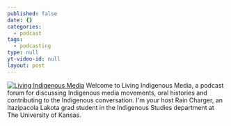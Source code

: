 ```yaml
---
published: false
date: {}
categories:
  - podcast
tags:
  - podcasting
type: null
yt-video-id: null
layout: post
---
```

[![Living Indigenous Media]({{site.baseurl}}/_posts/living-indigenous-media.jpg)](https://podcasts.apple.com/gb/podcast/living-indigenous-media/id1385308462) 
Welcome to Living Indigenous Media, a podcast forum for discussing Indigenous media movements, oral histories and contributing to the Indigenous conversation. I'm your host Rain Charger, an Itazipacola Lakota grad student in the Indigenous Studies department at The University of Kansas.
